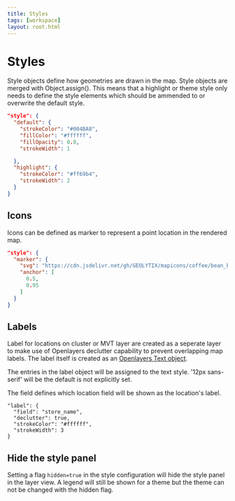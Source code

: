 ```yaml
---
title: Styles
tags: [workspace]
layout: root.html
---
```


# Styles

Style objects define how geometries are drawn in the map. Style objects are merged with Object.assign(). This means that a highlight or theme style only needs to define the style elements which should be ammended to or overwrite the default style.

```json
"style": {
  "default": {
    "strokeColor": "#004BA8",
    "fillColor": "#ffffff",
    "fillOpacity": 0.8,
    "strokeWidth": 1

  },
  "highlight": {
    "strokeColor": "#ff69b4",
    "strokeWidth": 2
  }
}
```

## Icons

Icons can be defined as marker to represent a point location in the rendered map.

```json
"style": {
  "marker": {
    "svg": "https://cdn.jsdelivr.net/gh/GEOLYTIX/mapicons/coffee/bean_blue.svg",
    "anchor": [
      0.5,
      0.95
    ]
  }
}
```

## Labels

Label for locations on cluster or MVT layer are created as a seperate layer to make use of Openlayers declutter capability to prevent overlapping map labels. The label itself is created as an [Openlayers Text object](https://openlayers.org/en/latest/apidoc/module-ol_style_Text.html).

The entries in the label object will be assigned to the text style. '12px sans-serif' will be the default is not explicitly set.

The field defines which location field will be shown as the location's label.

```
"label": {
  "field": "store_name",
  "declutter": true,
  "strokeColor": "#ffffff",
  "strokeWidth": 3
}
```

## Hide the style panel

Setting a flag `hidden=true` in the style configuration will hide the style panel in the layer view. A legend will still be shown for a theme but the theme can not be changed with the hidden flag.